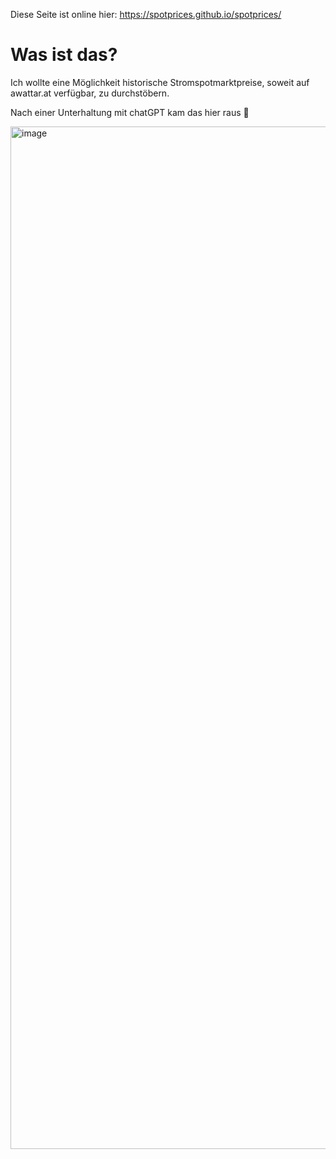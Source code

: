 Diese Seite ist online hier: https://spotprices.github.io/spotprices/

# Was ist das?

Ich wollte eine Möglichkeit historische Stromspotmarktpreise, soweit auf awattar.at verfügbar, zu durchstöbern.

Nach einer Unterhaltung mit chatGPT kam das hier raus 🙂

<img width="1636" alt="image" src="https://github.com/user-attachments/assets/5ac3ec83-1903-4fad-b427-ae1084fd8593">
